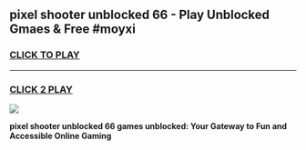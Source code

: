 
## pixel shooter unblocked 66 - Play Unblocked Gmaes & Free #moyxi
<h3>
<a href="https://news.freeplayer.one?title=pixel_shooter_unblocked_66&ref=03M">CLICK TO PLAY</a></h3>
<hr>

<h3>
<a href="https://news.freeplayer.one?title=pixel_shooter_unblocked_66&ref=03M">CLICK 2 PLAY</a>
  
</h3>

<a href="https://news.freeplayer.one?title=pixel_shooter_unblocked_66&ref=03M"><img src="https://clearcache.store/games.png"></a>


**pixel shooter unblocked 66 games unblocked: Your Gateway to Fun and Accessible Online Gaming**
